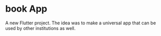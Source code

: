 # book App

A new Flutter project. The idea was to make a universal app that can be used by other institutions as well.
